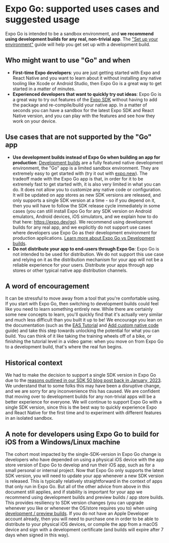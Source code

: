 # Expo Go: supported uses cases and suggested usage

Expo Go is intended to be a sandbox environment, and **we recommend using development builds for any real, non-trivial app**. The ["Set up your environment"](https://docs.expo.dev/get-started/set-up-your-environment/) guide will help you get set up with a development build.

## Who might want to use "Go" and when

- **First-time Expo developers**: you are just getting started with Expo and React Native and you want to learn about it without installing any native tooling like Xcode or Android Studio, then Expo Go is a great way to get started in a matter of minutes. 
- **Experienced developers that want to quickly try out ideas**: Expo Go is a great way to try out features of the [Expo SDK](https://docs.expo.dev/versions/latest/) without having to add the package and re-compile/build your native app. In a matter of seconds you can have a sandbox for the latest Expo SDK and React Native version, and you can play with the features and see how they work on your device.

## Use cases that are not supported by the "Go" app

- **Use development builds instead of Expo Go when building an app for production**: [Development builds](https://docs.expo.dev/develop/development-builds/introduction/) are a fully featured native development environment, the "Go" app is a limited sandbox environment. They are extremely easy to get started with (try it out with [expo.new](https://expo.new/)). The tradeoff made with the Expo Go app is that, in order for it to be extremely fast to get started with, it is also very limited in what you can do. It does not allow you to customize any native code or configuration. It will be updated on app stores as new SDK versions are released, and only supports a single SDK version at a time - so if you depend on it, then you will have to follow the SDK release cycle immediately in some cases (you can still install Expo Go for any SDK version on Android emulators, Android devices, iOS simulators, and we explain how to do that here: https://expo.dev/go). We recommend using development builds for any real app, and we explicitly do not support use cases where developers use Expo Go as their development environment for production applications. [Learn more about Expo Go vs Development builds](https://expo.dev/blog/expo-go-vs-development-builds).
- **Do not distribute your app to end-users through Expo Go**: Expo Go is not intended to be used for distribution. We do not support this use case and relying on it as the distribution mechanism for your app will not be a reliable experience for your users. Distribute your apps through app stores or other typical native app distribution channels.

## A word of encouragement

It can be stressful to move away from a tool that you're comfortable using. If you start with Expo Go, then switching to development builds could feel like you need to learn something entirely new. While there are certainly some new concepts to learn, you'll quickly find that it's actually very similar and much less difficult than you built it up to be! We encourage you lean on the documentation (such as the [EAS Tutorial](https://docs.expo.dev/tutorial/eas/introduction/) and [Add custom native code](https://docs.expo.dev/workflow/customizing/) guide) and take this step towards unlocking the potential for what you can build. You can think of it like taking the training wheels off of a bike, or finishing the tutorial level in a video game: when you move on from Expo Go to a development build, that's where the real fun begins.

## Historical context

We had to make the decision to support a single SDK version in Expo Go due to the [reasons outlined in our SDK 50 blog post back in January, 2023](https://expo.dev/changelog/2024/01-18-sdk-50#a-single-sdk-version-per-release-of-the-expo-go-app-looking-ahead-to-sdk-51). We understand that to some folks this may have been a disruptive change, and we are sorry for any inconvenience this has caused. We are confident that moving over to development builds for any non-trivial apps will be a better experience for everyone. We will continue to support Expo Go with a single SDK version, since this is the best way to quickly experience Expo and React Native for the first time and to experiment with different features in an isolated sandbox.

## A note for developers using Expo Go to build for iOS from a Windows/Linux machine

The cohort most impacted by the single-SDK-version in Expo Go change is developers who have depended on using a physical iOS device with the app store version of Expo Go to develop and run their iOS app, such as for a small personal or internal project. Now that Expo Go only supports the latest SDK version, you will need to update your app whenever a new SDK version is released. This is typically relatively straightforward in the context of apps that only run in Expo Go. But all of the other advice from above in this document still applies, and if stability is important for your app we recommend using development builds and preview builds / app store builds. This provides resiliency to SDK version changes (you can upgrade whenever you like or whenever the OS/store requires you to) when using [development / preview builds](https://docs.expo.dev/review/overview/). If you do not have an Apple Developer account already, then you will need to purchase one in order to be able to distribute to your physical iOS devices, or compile the app from a macOS device and sign with a development certificate (and builds will expire after 7 days when signed in this way).
